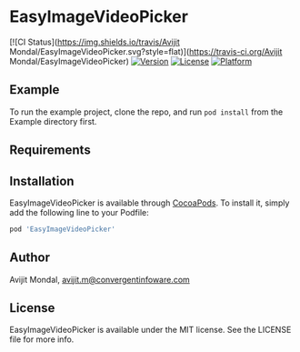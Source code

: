 # EasyImageVideoPicker

[![CI Status](https://img.shields.io/travis/Avijit Mondal/EasyImageVideoPicker.svg?style=flat)](https://travis-ci.org/Avijit Mondal/EasyImageVideoPicker)
[![Version](https://img.shields.io/cocoapods/v/EasyImageVideoPicker.svg?style=flat)](https://cocoapods.org/pods/EasyImageVideoPicker)
[![License](https://img.shields.io/cocoapods/l/EasyImageVideoPicker.svg?style=flat)](https://cocoapods.org/pods/EasyImageVideoPicker)
[![Platform](https://img.shields.io/cocoapods/p/EasyImageVideoPicker.svg?style=flat)](https://cocoapods.org/pods/EasyImageVideoPicker)

## Example

To run the example project, clone the repo, and run `pod install` from the Example directory first.

## Requirements

## Installation

EasyImageVideoPicker is available through [CocoaPods](https://cocoapods.org). To install
it, simply add the following line to your Podfile:

```ruby
pod 'EasyImageVideoPicker'
```

## Author

Avijit Mondal, avijit.m@convergentinfoware.com

## License

EasyImageVideoPicker is available under the MIT license. See the LICENSE file for more info.
